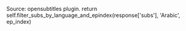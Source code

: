 Source: opensubtitles plugin.
return self.filter_subs_by_language_and_epindex(response['subs'], 'Arabic', ep_index)

